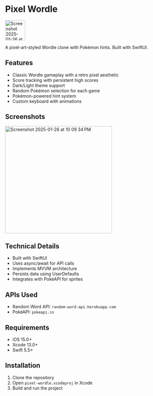 # Pixel Wordle

<img width="65" alt="Screenshot 2025-01-26 at 9 53 59 PM" src="https://github.com/user-attachments/assets/27ad089c-a14f-4383-8e48-38ae013f81d2" />

A pixel-art-styled Wordle clone with Pokémon hints. Built with SwiftUI.

## Features

- Classic Wordle gameplay with a retro pixel aesthetic
- Score tracking with persistent high scores
- Dark/Light theme support
- Random Pokémon selection for each game
- Pokémon-powered hint system
- Custom keyboard with animations

## Screenshots

<img width="346" alt="Screenshot 2025-01-26 at 10 09 34 PM" src="https://github.com/user-attachments/assets/083278b3-f290-47aa-b10a-07aaf1117245" />

## Technical Details

- Built with SwiftUI
- Uses async/await for API calls
- Implements MVVM architecture
- Persists data using UserDefaults
- Integrates with PokéAPI for sprites

## APIs Used

- Random Word API: `random-word-api.herokuapp.com`
- PokéAPI: `pokeapi.co`

## Requirements

- iOS 15.0+
- Xcode 13.0+
- Swift 5.5+

## Installation

1. Clone the repository
2. Open `pixel-wordle.xcodeproj` in Xcode
3. Build and run the project
